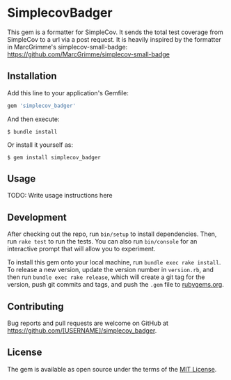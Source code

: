 # SimplecovBadger
This gem is a formatter for SimpleCov. It sends the total test coverage from SimpleCov to a url via a post request.
It is heavily inspired by the formatter in MarcGrimme's simplecov-small-badge: https://github.com/MarcGrimme/simplecov-small-badge

## Installation

Add this line to your application's Gemfile:

```ruby
gem 'simplecov_badger'
```

And then execute:

    $ bundle install

Or install it yourself as:

    $ gem install simplecov_badger

## Usage

TODO: Write usage instructions here

## Development

After checking out the repo, run `bin/setup` to install dependencies. Then, run `rake test` to run the tests. You can also run `bin/console` for an interactive prompt that will allow you to experiment.

To install this gem onto your local machine, run `bundle exec rake install`. To release a new version, update the version number in `version.rb`, and then run `bundle exec rake release`, which will create a git tag for the version, push git commits and tags, and push the `.gem` file to [rubygems.org](https://rubygems.org).

## Contributing

Bug reports and pull requests are welcome on GitHub at https://github.com/[USERNAME]/simplecov_badger.


## License

The gem is available as open source under the terms of the [MIT License](https://opensource.org/licenses/MIT).
